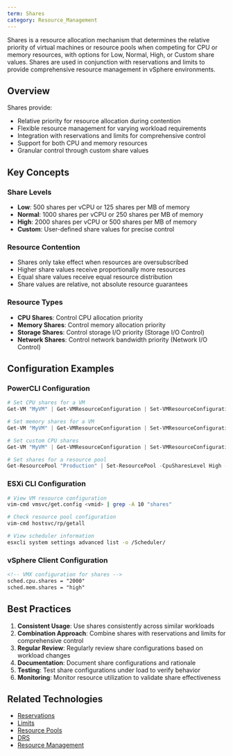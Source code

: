 ```yaml
---
term: Shares
category: Resource_Management
---
```


Shares is a resource allocation mechanism that determines the relative priority of virtual machines or resource pools when competing for CPU or memory resources, with options for Low, Normal, High, or Custom share values. Shares are used in conjunction with reservations and limits to provide comprehensive resource management in vSphere environments.

## Overview

Shares provide:
- Relative priority for resource allocation during contention
- Flexible resource management for varying workload requirements
- Integration with reservations and limits for comprehensive control
- Support for both CPU and memory resources
- Granular control through custom share values

## Key Concepts

### Share Levels
- **Low**: 500 shares per vCPU or 125 shares per MB of memory
- **Normal**: 1000 shares per vCPU or 250 shares per MB of memory
- **High**: 2000 shares per vCPU or 500 shares per MB of memory
- **Custom**: User-defined share values for precise control

### Resource Contention
- Shares only take effect when resources are oversubscribed
- Higher share values receive proportionally more resources
- Equal share values receive equal resource distribution
- Share values are relative, not absolute resource guarantees

### Resource Types
- **CPU Shares**: Control CPU allocation priority
- **Memory Shares**: Control memory allocation priority
- **Storage Shares**: Control storage I/O priority (Storage I/O Control)
- **Network Shares**: Control network bandwidth priority (Network I/O Control)

## Configuration Examples

### PowerCLI Configuration
```powershell
# Set CPU shares for a VM
Get-VM "MyVM" | Get-VMResourceConfiguration | Set-VMResourceConfiguration -CpuSharesLevel High

# Set memory shares for a VM
Get-VM "MyVM" | Get-VMResourceConfiguration | Set-VMResourceConfiguration -MemSharesLevel High

# Set custom CPU shares
Get-VM "MyVM" | Get-VMResourceConfiguration | Set-VMResourceConfiguration -CpuSharesLevel Custom -CpuShares 4000

# Set shares for a resource pool
Get-ResourcePool "Production" | Set-ResourcePool -CpuSharesLevel High -MemSharesLevel High
```

### ESXi CLI Configuration
```bash
# View VM resource configuration
vim-cmd vmsvc/get.config <vmid> | grep -A 10 "shares"

# Check resource pool configuration
vim-cmd hostsvc/rp/getall

# View scheduler information
esxcli system settings advanced list -o /Scheduler/
```

### vSphere Client Configuration
```xml
<!-- VMX configuration for shares -->
sched.cpu.shares = "2000"
sched.mem.shares = "high"
```

## Best Practices

1. **Consistent Usage**: Use shares consistently across similar workloads
2. **Combination Approach**: Combine shares with reservations and limits for comprehensive control
3. **Regular Review**: Regularly review share configurations based on workload changes
4. **Documentation**: Document share configurations and rationale
5. **Testing**: Test share configurations under load to verify behavior
6. **Monitoring**: Monitor resource utilization to validate share effectiveness

## Related Technologies

- [Reservations](/glossary/term/reservations.md)
- [Limits](/glossary/term/limits.md)
- [Resource Pools](/glossary/term/resource-pool.md)
- [DRS](/glossary/term/drs.md)
- [Resource Management](/glossary/term/resource-management.md)